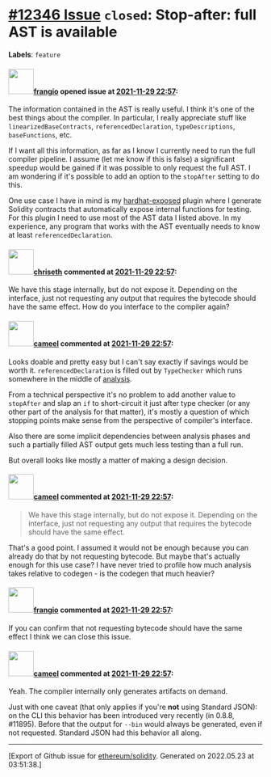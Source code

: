 # [\#12346 Issue](https://github.com/ethereum/solidity/issues/12346) `closed`: Stop-after: full AST is available
**Labels**: `feature`


#### <img src="https://avatars.githubusercontent.com/u/481465?v=4" width="50">[frangio](https://github.com/frangio) opened issue at [2021-11-29 22:57](https://github.com/ethereum/solidity/issues/12346):

The information contained in the AST is really useful. I think it's one of the best things about the compiler. In particular, I really appreciate stuff like `linearizedBaseContracts`, `referencedDeclaration`, `typeDescriptions`, `baseFunctions`, etc.

If I want all this information, as far as I know I currently need to run the full compiler pipeline. I assume (let me know if this is false) a significant speedup would be gained if it was possible to only request the full AST. I am wondering if it's possible to add an option to the `stopAfter` setting to do this.

One use case I have in mind is my [hardhat-exposed](https://github.com/frangio/hardhat-exposed) plugin where I generate Solidity contracts that automatically expose internal functions for testing. For this plugin I need to use most of the AST data I listed above. In my experience, any program that works with the AST eventually needs to know at least `referencedDeclaration`.

#### <img src="https://avatars.githubusercontent.com/u/9073706?v=4" width="50">[chriseth](https://github.com/chriseth) commented at [2021-11-29 22:57](https://github.com/ethereum/solidity/issues/12346#issuecomment-982566236):

We have this stage internally, but do not expose it. Depending on the interface, just not requesting any output that requires the bytecode should have the same effect. How do you interface to the compiler again?

#### <img src="https://avatars.githubusercontent.com/u/137030?v=4" width="50">[cameel](https://github.com/cameel) commented at [2021-11-29 22:57](https://github.com/ethereum/solidity/issues/12346#issuecomment-982567291):

Looks doable and pretty easy but I can't say exactly if savings would be worth it. `referencedDeclaration` is filled out by `TypeChecker` which runs somewhere in the middle of [analysis](https://github.com/ethereum/solidity/blob/2f95f3c6c6a2b68c58925fbc1f7f2f165e279602/libsolidity/interface/CompilerStack.cpp#L428-L580).

From a technical perspective it's no problem to add another value to `stopAfter` and slap an `if` to short-circuit it just after type checker (or any other part of the analysis for that matter), it's mostly a question of which stopping points make sense from the perspective of compiler's interface.

Also there are some implicit dependencies between analysis phases and such a partially filled AST output gets much less testing than a full run.

But overall looks like mostly a matter of making a design decision.

#### <img src="https://avatars.githubusercontent.com/u/137030?v=4" width="50">[cameel](https://github.com/cameel) commented at [2021-11-29 22:57](https://github.com/ethereum/solidity/issues/12346#issuecomment-982583793):

> We have this stage internally, but do not expose it. Depending on the interface, just not requesting any output that requires the bytecode should have the same effect.

That's a good point. I assumed it would not be enough because you can already do that by not requesting bytecode. But maybe that's actually enough for this use case? I have never tried to profile how much analysis takes relative to codegen - is the codegen that much heavier?

#### <img src="https://avatars.githubusercontent.com/u/481465?v=4" width="50">[frangio](https://github.com/frangio) commented at [2021-11-29 22:57](https://github.com/ethereum/solidity/issues/12346#issuecomment-982586002):

If you can confirm that not requesting bytecode should have the same effect I think we can close this issue.

#### <img src="https://avatars.githubusercontent.com/u/137030?v=4" width="50">[cameel](https://github.com/cameel) commented at [2021-11-29 22:57](https://github.com/ethereum/solidity/issues/12346#issuecomment-982621770):

Yeah. The compiler internally only generates artifacts on demand.

Just with one caveat (that only applies if you're **not** using Standard JSON): on the CLI this behavior has been introduced very recently (in 0.8.8, #11895). Before that the output for `--bin` would always be generated, even if not requested. Standard JSON had this behavior all along.


-------------------------------------------------------------------------------



[Export of Github issue for [ethereum/solidity](https://github.com/ethereum/solidity). Generated on 2022.05.23 at 03:51:38.]
